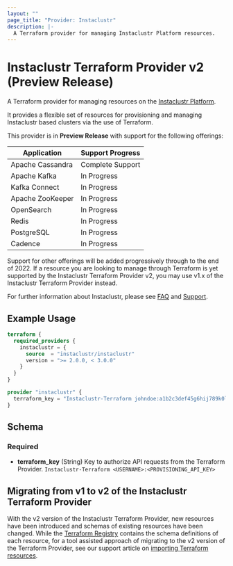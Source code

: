 ```yaml
---
layout: ""
page_title: "Provider: Instaclustr"
description: |-
  A Terraform provider for managing Instaclustr Platform resources.
---
```


# Instaclustr Terraform Provider v2 (Preview Release)

A Terraform provider for managing resources on the [Instaclustr Platform](https://instaclustr.com).

It provides a flexible set of resources for provisioning and managing Instaclustr based clusters via the use of Terraform.  

This provider is in __Preview Release__ with support for the following offerings:

| Application | Support Progress |
| ----------- | ----------- |
| Apache Cassandra | Complete Support |
| Apache Kafka | In Progress |
| Kafka Connect | In Progress |
| Apache ZooKeeper | In Progress |
| OpenSearch | In Progress |
| Redis | In Progress |
| PostgreSQL | In Progress |
| Cadence | In Progress |

Support for other offerings will be added progressively through to the end of 2022. If a resource you are looking to manage through Terraform is yet supported by the Instaclustr Terraform Provider v2, you may use v1.x of the Instaclustr Terraform Provider instead. 

For further information about Instaclustr, please see [FAQ](https://www.instaclustr.com/faqs/) and [Support](https://support.instaclustr.com/).

## Example Usage

```terraform
terraform {
  required_providers {
    instaclustr = {
      source  = "instaclustr/instaclustr"
      version = ">= 2.0.0, < 3.0.0"
    }
  }
}

provider "instaclustr" {
  terraform_key = "Instaclustr-Terraform johndoe:a1b2c3def45g6hij789k0l1m2n3opq45"
}
```

## Schema

### Required

- **terraform_key** (String) Key to authorize API requests from the Terraform Provider. `Instaclustr-Terraform <USERNAME>:<PROVISIONING_API_KEY>`


## Migrating from v1 to v2 of the Instaclustr Terraform Provider

With the v2 version of the Instaclustr Terraform Provider, new resources have been introduced and schemas of existing resources have been changed. While the [Terraform Registry](https://registry.terraform.io/providers/instaclustr/instaclustr/latest/docs) contains the schema definitions of each resource, for a tool assisted approach of migrating to the v2 version of the Terraform Provider, see our support article on [importing Terraform resources](https://www.instaclustr.com/support/api-integrations/integrations/terraform-code-generation/).
